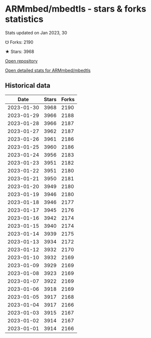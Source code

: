 # ARMmbed/mbedtls - stars & forks statistics

Stats updated on Jan 2023, 30

☋ Forks: 2190

★ Stars: 3968

[Open repository](https://github.com/ARMmbed/mbedtls)

[Open detailed stats for ARMmbed/mbedtls](https://reviewgithub.com/rep/ARMmbed/mbedtls)

## Historical data
| Date | Stars | Forks |
|------|-------|-------|
| 2023-01-30 | 3968 | 2190 | 
| 2023-01-29 | 3966 | 2188 | 
| 2023-01-28 | 3966 | 2187 | 
| 2023-01-27 | 3962 | 2187 | 
| 2023-01-26 | 3961 | 2186 | 
| 2023-01-25 | 3960 | 2186 | 
| 2023-01-24 | 3956 | 2183 | 
| 2023-01-23 | 3951 | 2182 | 
| 2023-01-22 | 3951 | 2180 | 
| 2023-01-21 | 3950 | 2181 | 
| 2023-01-20 | 3949 | 2180 | 
| 2023-01-19 | 3946 | 2180 | 
| 2023-01-18 | 3946 | 2177 | 
| 2023-01-17 | 3945 | 2176 | 
| 2023-01-16 | 3942 | 2174 | 
| 2023-01-15 | 3940 | 2174 | 
| 2023-01-14 | 3939 | 2175 | 
| 2023-01-13 | 3934 | 2172 | 
| 2023-01-12 | 3932 | 2170 | 
| 2023-01-10 | 3932 | 2169 | 
| 2023-01-09 | 3929 | 2169 | 
| 2023-01-08 | 3923 | 2169 | 
| 2023-01-07 | 3922 | 2169 | 
| 2023-01-06 | 3918 | 2169 | 
| 2023-01-05 | 3917 | 2168 | 
| 2023-01-04 | 3917 | 2166 | 
| 2023-01-03 | 3915 | 2167 | 
| 2023-01-02 | 3914 | 2167 | 
| 2023-01-01 | 3914 | 2166 | 

